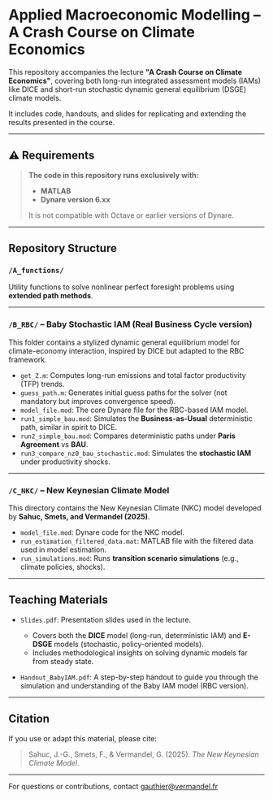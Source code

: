 # Applied Macroeconomic Modelling – A Crash Course on Climate Economics

This repository accompanies the lecture **"A Crash Course on Climate Economics"**, covering both long-run integrated assessment models (IAMs) like DICE and short-run stochastic dynamic general equilibrium (DSGE) climate models.

It includes code, handouts, and slides for replicating and extending the results presented in the course.

---

## ⚠️ Requirements

> **The code in this repository runs exclusively with:**
>
> - **MATLAB**
> - **Dynare version 6.xx**
>
> It is not compatible with Octave or earlier versions of Dynare.

---

## Repository Structure

### `/A_functions/`

Utility functions to solve nonlinear perfect foresight problems using **extended path methods**.

---

### `/B_RBC/` – Baby Stochastic IAM (Real Business Cycle version)

This folder contains a stylized dynamic general equilibrium model for climate-economy interaction, inspired by DICE but adapted to the RBC framework.

- `get_Z.m`: Computes long-run emissions and total factor productivity (TFP) trends.
- `guess_path.m`: Generates initial guess paths for the solver (not mandatory but improves convergence speed).
- `model_file.mod`: The core Dynare file for the RBC-based IAM model.
- `run1_simple_bau.mod`: Simulates the **Business-as-Usual** deterministic path, similar in spirit to DICE.
- `run2_simple_bau.mod`: Compares deterministic paths under **Paris Agreement** vs **BAU**.
- `run3_compare_nz0_bau_stochastic.mod`: Simulates the **stochastic IAM** under productivity shocks.

---

### `/C_NKC/` – New Keynesian Climate Model

This directory contains the New Keynesian Climate (NKC) model developed by **Sahuc, Smets, and Vermandel (2025)**.

- `model_file.mod`: Dynare code for the NKC model.
- `run_estimation_filtered_data.mat`: MATLAB file with the filtered data used in model estimation.
- `run_simulations.mod`: Runs **transition scenario simulations** (e.g., climate policies, shocks).

---

## Teaching Materials

- `Slides.pdf`: Presentation slides used in the lecture.
  - Covers both the **DICE** model (long-run, deterministic IAM) and **E-DSGE** models (stochastic, policy-oriented models).
  - Includes methodological insights on solving dynamic models far from steady state.

- `Handout_BabyIAM.pdf`: A step-by-step handout to guide you through the simulation and understanding of the Baby IAM model (RBC version).

---

## Citation

If you use or adapt this material, please cite:

> Sahuc, J.-G., Smets, F., & Vermandel, G. (2025). *The New Keynesian Climate Model*.

---

For questions or contributions, contact [gauthier@vermandel.fr](mailto:gauthier@vermandel.fr)

